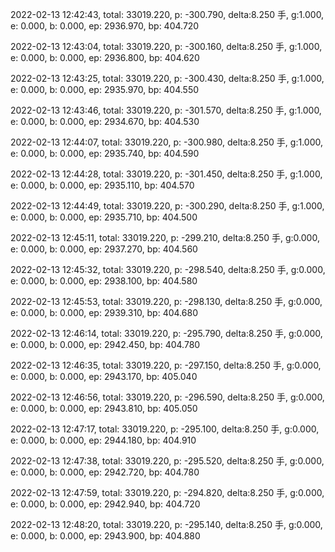 2022-02-13 12:42:43, total: 33019.220, p: -300.790, delta:8.250 手, g:1.000, e: 0.000, b: 0.000, ep: 2936.970, bp: 404.720

2022-02-13 12:43:04, total: 33019.220, p: -300.160, delta:8.250 手, g:1.000, e: 0.000, b: 0.000, ep: 2936.800, bp: 404.620

2022-02-13 12:43:25, total: 33019.220, p: -300.430, delta:8.250 手, g:1.000, e: 0.000, b: 0.000, ep: 2935.970, bp: 404.550

2022-02-13 12:43:46, total: 33019.220, p: -301.570, delta:8.250 手, g:1.000, e: 0.000, b: 0.000, ep: 2934.670, bp: 404.530

2022-02-13 12:44:07, total: 33019.220, p: -300.980, delta:8.250 手, g:1.000, e: 0.000, b: 0.000, ep: 2935.740, bp: 404.590

2022-02-13 12:44:28, total: 33019.220, p: -301.450, delta:8.250 手, g:1.000, e: 0.000, b: 0.000, ep: 2935.110, bp: 404.570

2022-02-13 12:44:49, total: 33019.220, p: -300.290, delta:8.250 手, g:1.000, e: 0.000, b: 0.000, ep: 2935.710, bp: 404.500

2022-02-13 12:45:11, total: 33019.220, p: -299.210, delta:8.250 手, g:0.000, e: 0.000, b: 0.000, ep: 2937.270, bp: 404.560

2022-02-13 12:45:32, total: 33019.220, p: -298.540, delta:8.250 手, g:0.000, e: 0.000, b: 0.000, ep: 2938.100, bp: 404.580

2022-02-13 12:45:53, total: 33019.220, p: -298.130, delta:8.250 手, g:0.000, e: 0.000, b: 0.000, ep: 2939.310, bp: 404.680

2022-02-13 12:46:14, total: 33019.220, p: -295.790, delta:8.250 手, g:0.000, e: 0.000, b: 0.000, ep: 2942.450, bp: 404.780

2022-02-13 12:46:35, total: 33019.220, p: -297.150, delta:8.250 手, g:0.000, e: 0.000, b: 0.000, ep: 2943.170, bp: 405.040

2022-02-13 12:46:56, total: 33019.220, p: -296.590, delta:8.250 手, g:0.000, e: 0.000, b: 0.000, ep: 2943.810, bp: 405.050

2022-02-13 12:47:17, total: 33019.220, p: -295.100, delta:8.250 手, g:0.000, e: 0.000, b: 0.000, ep: 2944.180, bp: 404.910

2022-02-13 12:47:38, total: 33019.220, p: -295.520, delta:8.250 手, g:0.000, e: 0.000, b: 0.000, ep: 2942.720, bp: 404.780

2022-02-13 12:47:59, total: 33019.220, p: -294.820, delta:8.250 手, g:0.000, e: 0.000, b: 0.000, ep: 2942.940, bp: 404.720

2022-02-13 12:48:20, total: 33019.220, p: -295.140, delta:8.250 手, g:0.000, e: 0.000, b: 0.000, ep: 2943.900, bp: 404.880